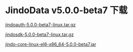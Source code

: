 # JindoData v5.0.0-beta7 下载

[jindoauth-5.0.0-beta7-linux.tar.gz](https://jindodata-binary.oss-cn-shanghai.aliyuncs.com/release/5.0.0-beta7/jindoauth-5.0.0-beta7-linux.tar.gz) 

[jindosdk-5.0.0-beta7-linux.tar.gz](https://jindodata-binary.oss-cn-shanghai.aliyuncs.com/release/5.0.0-beta7/jindosdk-5.0.0-beta7-linux.tar.gz)

[jindo-core-linux-el6-x86_64-5.0.0-beta7.jar](https://jindodata-binary.oss-cn-shanghai.aliyuncs.com/release/5.0.0-beta7/jindo-core-linux-el6-x86_64-5.0.0-beta7.jar) 
